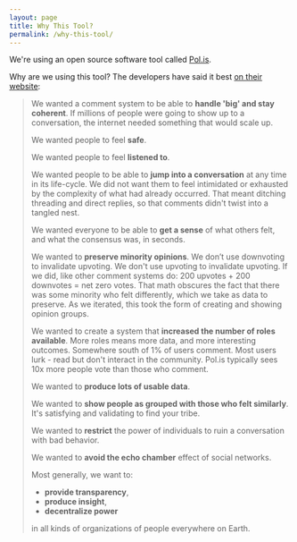 ```yaml
---
layout: page
title: Why This Tool?
permalink: /why-this-tool/
---
```

We're using an open source software tool called [Pol.is](https://pol.is/home).

Why are we using this tool? The developers have said it best [on their
website](https://docs.pol.is/welcome/Motivation.html):

> We wanted a comment system to be able to **handle 'big' and stay coherent**. If
millions of people were going to show up to a conversation, the internet needed
something that would scale up.
>
> We wanted people to feel **safe**.
>
> We wanted people to feel **listened to**.
>
> We wanted people to be able to **jump into a conversation** at any time in its
life-cycle. We did not want them to feel intimidated or exhausted by the
complexity of what had already occurred. That meant ditching threading and
direct replies, so that comments didn't twist into a tangled nest.
>
> We wanted everyone to be able to **get a sense** of what others felt, and what the
consensus was, in seconds.
>
> We wanted to **preserve minority opinions**. We don’t use downvoting to invalidate
upvoting. We don't use upvoting to invalidate upvoting. If we did, like other
comment systems do: 200 upvotes + 200 downvotes = net zero votes. That math
obscures the fact that there was some minority who felt differently, which we
take as data to preserve. As we iterated, this took the form of creating and
showing opinion groups.
>
> We wanted to create a system that **increased the number of roles available**. More
roles means more data, and more interesting outcomes. Somewhere south of 1% of
users comment. Most users lurk - read but don't interact in the community.
Pol.is typically sees 10x more people vote than those who comment.
>
> We wanted to **produce lots of usable data**.
>
> We wanted to **show people as grouped with those who felt similarly**. It's
satisfying and validating to find your tribe.
>
> We wanted to **restrict** the power of individuals to ruin a conversation with bad
behavior.
>
> We wanted to **avoid the echo chamber** effect of social networks.
>
> Most generally, we want to:
>
> * **provide transparency**,
> * **produce insight**,
> * **decentralize power**
>
> in all kinds of organizations of people everywhere on Earth.
